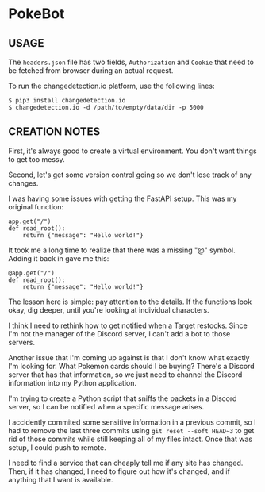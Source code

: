# PokeBot

## USAGE

The `headers.json` file has two fields, `Authorization` and `Cookie` that need to be fetched from browser during an actual request.

To run the changedetection.io platform, use the following lines:
```
$ pip3 install changedetection.io
$ changedetection.io -d /path/to/empty/data/dir -p 5000
```

## CREATION NOTES

First, it's always good to create a virtual environment. You don't want things to get too messy.

Second, let's get some version control going so we don't lose track of any changes.

I was having some issues with getting the FastAPI setup. This was my original function:

```
app.get("/")
def read_root():
	return {"message": "Hello world!"}
```

It took me a long time to realize that there was a missing "@" symbol. Adding it back in gave me this:

```
@app.get("/")
def read_root():
	return {"message": "Hello world!"}
```

The lesson here is simple: pay attention to the details. If the functions look okay, dig deeper, until you're looking at individual characters.

I think I need to rethink how to get notified when a Target restocks. Since I'm not the manager of the Discord server, I can't add a bot to those servers.

Another issue that I'm coming up against is that I don't know what exactly I'm looking for. What Pokemon cards should I be buying? There's a Discord server that has that information, so we just need to channel the Discord information into my Python application. 

I'm trying to create a Python script that sniffs the packets in a Discord server, so I can be notified when a specific message arises.

I accidently commited some sensitive information in a previous commit, so I had to remove the last three commits using `git reset --soft HEAD~3` to get rid of those commits while still keeping all of my files intact. Once that was setup, I could push to remote.

I need to find a service that can cheaply tell me if any site has changed. Then, if it has changed, I need to figure out how it's changed, and if anything that I want is available.